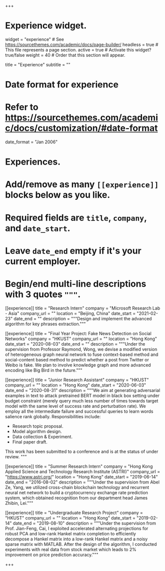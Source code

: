 +++
# Experience widget.
widget = "experience"  # See https://sourcethemes.com/academic/docs/page-builder/
headless = true  # This file represents a page section.
active = true  # Activate this widget? true/false
weight = 40  # Order that this section will appear.

title = "Experience"
subtitle = ""

# Date format for experience
#   Refer to https://sourcethemes.com/academic/docs/customization/#date-format
date_format = "Jan 2006"

# Experiences.
#   Add/remove as many `[[experience]]` blocks below as you like.
#   Required fields are `title`, `company`, and `date_start`.
#   Leave `date_end` empty if it's your current employer.
#   Begin/end multi-line descriptions with 3 quotes `"""`.

[[experience]]
  title = "Research Intern"
  company = "Microsoft Research Lab - Asia"
  company_url = ""
  location = "Beijing, China"
  date_start = "2021-02-23"
  date_end = ""
  description = """Design and implement the advanced algorithm for key phrases extraction."""
  
[[experience]]
  title = "Final Year Project: Fake News Detection on Social Networks"
  company = "HKUST"
  company_url = ""
  location = "Hong Kong"
  date_start = "2020-08-03"
  date_end = ""
  description = """Under the supervision from Professor Raymond, Wong, we devise a modified version of heterogeneous graph neural network to fuse context-based method and social-content based method to predict whether a post from Twitter or Weibo is fake. We plan to involve knowledge graph and more advanced encoding like Big Bird in the future."""
  
[[experience]]
  title = "Junior Research Assistant"
  company = "HKUST"
  company_url = ""
  location = "Hong Kong"
  date_start = "2020-06-03"
  date_end = "2020-08-31"
  description = """We aim at generating adversarial examples in text to attack pretrained BERT model in black box setting under budget constraint (merely query much less number of times towards target model with the same level of success rate and perturbation rate). We employ all the intermediate failure and successful queries to learn words salience rank globally.
  Responsibilities include:
  
  * Research topic proposal.
  * Model algorithm design.
  * Data collection & Experiment.
  * Final paper draft.
  
  This work has been submitted to a conference and is at the status of under review.
  """

[[experience]]
  title = "Summer Research Intern"
  company = "Hong Kong Applied Science and Technology Research Institute (ASTRI)"
  company_url = "https://www.astri.org/"
  location = "Hong Kong"
  date_start = "2019-06-14"
  date_end = "2016-08-02"
  description = """Under the supervision from Abel Ze, Yang, we utilized cross-chain blockchain technology and recurrent neural net network to build a cryptocurrency exchange rate prediction system, which obtained recognition from our department head James Zhibin, Lei."""
  
 [[experience]]
  title = "Undergraduate Research Project"
  company = "HKUST"
  company_url = ""
  location = "Hong Kong"
  date_start = "2019-02-14"
  date_end = "2019-08-10"
  description = """Under the supervision from Prof. Jian-Feng, Cai, I exploited accelerated alternating projections for robust PCA and low-rank Hankel matrix completion to efficiently decompose a Hankel matrix into a low-rank Hankel matrix and a noisy sparse matrix with MATLAB. After the design of the algorithm, I conducted experiments with real data from stock market which leads to 2% improvement on price prediction accuracy."""

+++
